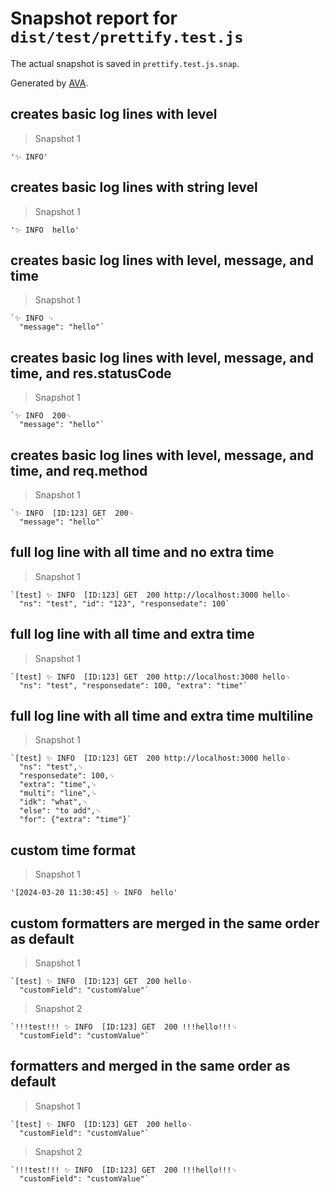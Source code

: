 # Snapshot report for `dist/test/prettify.test.js`

The actual snapshot is saved in `prettify.test.js.snap`.

Generated by [AVA](https://avajs.dev).

## creates basic log lines with level

> Snapshot 1

    '✨ INFO'

## creates basic log lines with string level

> Snapshot 1

    '✨ INFO  hello'

## creates basic log lines with level, message, and time

> Snapshot 1

    `✨ INFO ␊
      "message": "hello"`

## creates basic log lines with level, message, and time, and res.statusCode

> Snapshot 1

    `✨ INFO  200␊
      "message": "hello"`

## creates basic log lines with level, message, and time, and req.method

> Snapshot 1

    `✨ INFO  [ID:123] GET  200␊
      "message": "hello"`

## full log line with all time and no extra time

> Snapshot 1

    `[test] ✨ INFO  [ID:123] GET  200 http://localhost:3000 hello␊
      "ns": "test", "id": "123", "responsedate": 100`

## full log line with all time and extra time

> Snapshot 1

    `[test] ✨ INFO  [ID:123] GET  200 http://localhost:3000 hello␊
      "ns": "test", "responsedate": 100, "extra": "time"`

## full log line with all time and extra time multiline

> Snapshot 1

    `[test] ✨ INFO  [ID:123] GET  200 http://localhost:3000 hello␊
      "ns": "test",␊
      "responsedate": 100,␊
      "extra": "time",␊
      "multi": "line",␊
      "idk": "what",␊
      "else": "to add",␊
      "for": {"extra": "time"}`

## custom time format

> Snapshot 1

    '[2024-03-20 11:30:45] ✨ INFO  hello'

## custom formatters are merged in the same order as default

> Snapshot 1

    `[test] ✨ INFO  [ID:123] GET  200 hello␊
      "customField": "customValue"`

> Snapshot 2

    `!!!test!!! ✨ INFO  [ID:123] GET  200 !!!hello!!!␊
      "customField": "customValue"`

## formatters and merged in the same order as default

> Snapshot 1

    `[test] ✨ INFO  [ID:123] GET  200 hello␊
      "customField": "customValue"`

> Snapshot 2

    `!!!test!!! ✨ INFO  [ID:123] GET  200 !!!hello!!!␊
      "customField": "customValue"`
